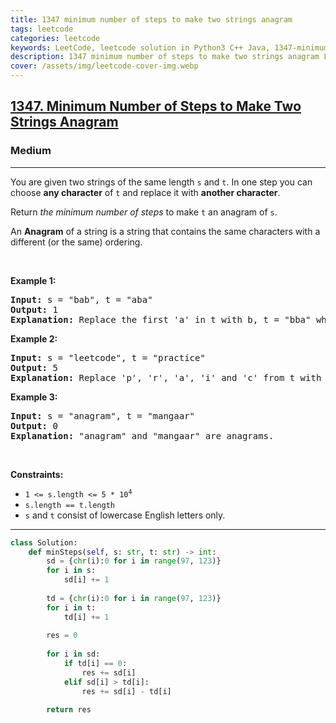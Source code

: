 ```yaml
---
title: 1347 minimum number of steps to make two strings anagram
tags: leetcode
categories: leetcode
keywords: LeetCode, leetcode solution in Python3 C++ Java, 1347-minimum-number-of-steps-to-make-two-strings-anagram solution
description: 1347 minimum number of steps to make two strings anagram LeetCode Solution Explained
cover: /assets/img/leetcode-cover-img.webp
---
```





<h2><a href="https://leetcode.com/problems/minimum-number-of-steps-to-make-two-strings-anagram/">1347. Minimum Number of Steps to Make Two Strings Anagram</a></h2><h3>Medium</h3><hr><div><p>You are given two strings of the same length <code>s</code> and <code>t</code>. In one step you can choose <strong>any character</strong> of <code>t</code> and replace it with <strong>another character</strong>.</p>

<p>Return <em>the minimum number of steps</em> to make <code>t</code> an anagram of <code>s</code>.</p>

<p>An <strong>Anagram</strong> of a string is a string that contains the same characters with a different (or the same) ordering.</p>

<p>&nbsp;</p>
<p><strong>Example 1:</strong></p>

<pre><strong>Input:</strong> s = "bab", t = "aba"
<strong>Output:</strong> 1
<strong>Explanation:</strong> Replace the first 'a' in t with b, t = "bba" which is anagram of s.
</pre>

<p><strong>Example 2:</strong></p>

<pre><strong>Input:</strong> s = "leetcode", t = "practice"
<strong>Output:</strong> 5
<strong>Explanation:</strong> Replace 'p', 'r', 'a', 'i' and 'c' from t with proper characters to make t anagram of s.
</pre>

<p><strong>Example 3:</strong></p>

<pre><strong>Input:</strong> s = "anagram", t = "mangaar"
<strong>Output:</strong> 0
<strong>Explanation:</strong> "anagram" and "mangaar" are anagrams. 
</pre>

<p>&nbsp;</p>
<p><strong>Constraints:</strong></p>

<ul>
	<li><code>1 &lt;= s.length &lt;= 5 * 10<sup>4</sup></code></li>
	<li><code>s.length == t.length</code></li>
	<li><code>s</code> and <code>t</code> consist of lowercase English letters only.</li>
</ul>
</div>

---




```python
class Solution:
    def minSteps(self, s: str, t: str) -> int:
        sd = {chr(i):0 for i in range(97, 123)}
        for i in s:
            sd[i] += 1
        
        td = {chr(i):0 for i in range(97, 123)}
        for i in t:
            td[i] += 1
        
        res = 0
        
        for i in sd:
            if td[i] == 0:
                res += sd[i]
            elif sd[i] > td[i]:
                res += sd[i] - td[i]
        
        return res
```
